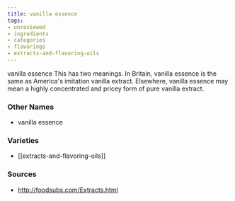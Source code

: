 ```yaml
---
title: vanilla essence
tags:
- unreviewed
- ingredients
- categories
- flavorings
- extracts-and-flavoring-oils
---
```

vanilla essence This has two meanings. In Britain, vanilla essence is the same as America's imitation vanilla extract. Elsewhere, vanilla essence may mean a highly concentrated and pricey form of pure vanilla extract.

### Other Names

* vanilla essence

### Varieties

* [[extracts-and-flavoring-oils]]

### Sources
* http://foodsubs.com/Extracts.html
